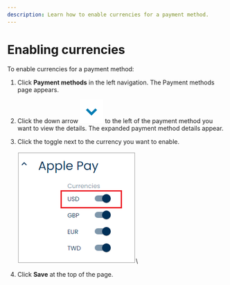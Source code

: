 ```yaml
---
description: Learn how to enable currencies for a payment method.
---
```


# Enabling currencies

To enable currencies for a payment method:

1. Click **Payment methods** in the left navigation. The Payment methods page appears.
2. Click the down arrow <img src="../../../../../.gitbook/assets/Arrowsymbol.PNG" alt="" data-size="line"> to the left of the payment method you want to view the details. The expanded payment method details appear.
3. Click the toggle next to the currency you want to enable.\
   \
   ![](<../../../../../.gitbook/assets/1 enabling currencies.png>)\

4. Click **Save** at the top of the page.
